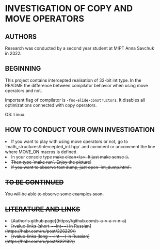 **INVESTIGATION OF COPY AND MOVE OPERATORS**
===================================================
**AUTHORS**
-----------
Research was conducted by a second year student at MIPT Anna Savchuk in 2022.

**BEGINNING**
-------------
This project contains intercepted realisation of 32-bit int type. In the README the difference between compilator behavior when using move operators and not. 

Important flag of compilator is `-fno-elide-constructors`. It disables all optimizations connected with copy operators.

OS: Linux.

**HOW TO CONDUCT YOUR OWN INVESTIGATION**
-----------------------------------------
<li>
  If you want to play with using move operators or not, go to `math_structures/Intercepted_int.hpp` and comment or uncomment the line where MOVE_ON macros is defined.
</li>
<li>
  In your console type <s>make clean<\s>. It just make sense :).
</li>
<li>
  Then type `make run`. Enjoy the picture!
</li>
<li>
  If you want to observe text dump, just open `Int_dump.html`.
</li>

**TO BE CONTINUED**
-------------------
You will be able to observe some examples soon.

**LITERATURE AND LINKS**
------------------------
<li> 
[Author's github page](https://github.com/s-a-v-a-n-n-a)
</li>
<li>
[rvalue-links (short ~~int~~) in Russian](https://habr.com/ru/post/226229/)
</li>
<li>
[rvalue-links (long ~~int~~) in Russian](https://habr.com/ru/post/322132/)
</li>
